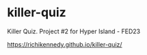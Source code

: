 # killer-quiz
Killer Quiz. Project #2 for Hyper Island - FED23

https://richikennedy.github.io/killer-quiz/
